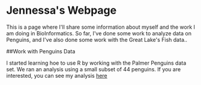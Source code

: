 # Jennessa's Webpage
This is a page where I'll share some information about myself and the work I am doing in BioInformatics. So far, I've done some work to analyze data on Penguins, and I've also done some work with the Great Lake's Fish data..

##Work with Penguins Data

I started learning hoe to use R by working with the Palmer Penguins data set. We ran an analysis using a small subset of 44 penguins. If you are interested, you can see my analysis [here](https://agmath.github.io/BioStatisticsAnalysis/Penguin.html)
